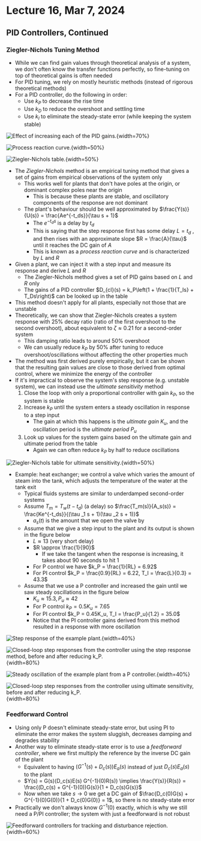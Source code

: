 # Lecture 16, Mar 7, 2024

## PID Controllers, Continued

### Ziegler-Nichols Tuning Method

* While we can find gain values through theoretical analysis of a system, we don't often know the transfer functions perfectly, so fine-tuning on top of theoretical gains is often needed
* For PID tuning, we rely on mostly heuristic methods (instead of rigorous theoretical methods)
* For a PID controller, do the following in order:
	* Use $k_P$ to decrease the rise time
	* Use $k_D$ to reduce the overshoot and settling time
	* Use $k_I$ to eliminate the steady-state error (while keeping the system stable)

![Effect of increasing each of the PID gains.](./imgs/lec16_1.png){width=70%}

![Process reaction curve.](./imgs/lec16_2.png){width=50%}

![Ziegler-Nichols table.](./imgs/lec16_3.png){width=50%}

* The *Ziegler-Nichols* method is an empirical tuning method that gives a set of gains from empirical observations of the system only
	* This works well for plants that don't have poles at the origin, or dominant complex poles near the origin
		* This is because these plants are stable, and oscillatory components of the response are not dominant
	* The plant's behaviour should be well approximated by $\frac{Y(s)}{U(s)} = \frac{Ae^{-t_ds}}{\tau s + 1}$
		* The $e^{-t_ds}$ is a delay by $t_d$
		* This is saying that the step response first has some delay $L = t_d$ , and then rises with an approximate slope $R = \frac{A}{\tau}$ until it reaches the DC gain of $A$
		* This is known as a *process reaction curve* and is characterized by $L$ and $R$
* Given a plant, we can inject it with a step input and measure its response and derive $L$ and $R$
	* The Ziegler-Nichols method gives a set of PID gains based on $L$ and $R$ only
	* The gains of a PID controller $D_{cl}(s) = k_P\left(1 + \frac{1}{T_Is} + T_Ds\right)$ can be looked up in the table
* This method doesn't apply for all plants, especially not those that are unstable
* Theoretically, we can show that Ziegler-Nichols creates a system response with 25% decay ratio (ratio of the first overshoot to the second overshoot), about equivalent to $\zeta \approx 0.21$ for a second-order system
	* This damping ratio leads to around 50% overshoot
	* We can usually reduce $k_P$ by 50% after tuning to reduce overshoot/oscillations without affecting the other properties much
* The method was first derived purely empirically, but it can be shown that the resulting gain values are close to those derived from optimal control, where we minimize the energy of the controller
* If it's impractical to observe the system's step response (e.g. unstable system), we can instead use the *ultimate sensitivity* method
	1. Close the loop with only a proportional controller with gain $k_P$, so the system is stable
	2. Increase $k_P$ until the system enters a steady oscillation in response to a step input
		* The gain at which this happens is the *ultimate gain* $K_u$, and the oscillation period is the *ultimate period* $P_u$
	3. Look up values for the system gains based on the ultimate gain and ultimate period from the table
		* Again we can often reduce $k_P$ by half to reduce oscillations

![Ziegler-Nichols table for ultimate sensitivity.](./imgs/lec16_4.png){width=50%}

* Example: heat exchanger; we control a valve which varies the amount of steam into the tank, which adjusts the temperature of the water at the tank exit
	* Typical fluids systems are similar to underdamped second-order systems
	* Assume $T_m = T_w(t - t_d)$ (a delay) so $\frac{T_m(s)}{A_s(s)} = \frac{Ke^{-t_ds}}{(\tau _1 s + 1)(\tau _2 s + 1)}$
		* $a_s(t)$ is the amount that we open the valve by
	* Assume that we give a step input to the plant and its output is shown in the figure below
		* $L \approx 13$ (very short delay)
		* $R \approx \frac{1}{90}$
			* If we take the tangent when the response is increasing, it takes about 90 seconds to hit 1
		* For P control we have $k_P = \frac{1}{RL} = 6.92$
		* For PI control $k_P = \frac{0.9}{RL} = 6.22, T_I = \frac{L}{0.3} = 43.3$
	* Assume that we use a P controller and increased the gain until we saw steady oscillations in the figure below
		* $K_u \approx 15.3, P_u \approx 42$
		* For P control $k_P = 0.5K_u = 7.65$
		* For PI control $k_P = 0.45K_u, T_I = \frac{P_u}{1.2} = 35.0$
		* Notice that the PI controller gains derived from this method resulted in a response with more oscillation

![Step response of the example plant.](./imgs/lec16_5.png){width=40%}

![Closed-loop step responses from the controller using the step response method, before and after reducing $k_P$.](./imgs/lec16_6.png){width=80%}

![Steady oscillation of the example plant from a P controller.](./imgs/lec16_7.png){width=40%}

![Closed-loop step responses from the controller using ultimate sensitivity, before and after reducing $k_P$.](./imgs/lec16_8.png){width=80%}

### Feedforward Control

* Using only P doesn't eliminate steady-state error, but using PI to eliminate the error makes the system sluggish, decreases damping and degrades stability
* Another way to eliminate steady-state error is to use a *feedforward controller*, where we first multiply the reference by the inverse DC gain of the plant
	* Equivalent to having $(G^{-1}(s) + D_c(s))E_a(s)$ instead of just $D_c(s)E_a(s)$ to the plant
	* $Y(s) = G(s)(D_c(s)E(s) G^{-1}(0)R(s)) \implies \frac{Y(s)}{R(s)} = \frac{(D_c(s) + G^{-1}(0))G(s)}{1 + D_c(s)G(s)}$
	* Now when we take $s \to 0$ we get a DC gain of $\frac{D_c(0)G(s) + G^{-1}(0)G(0)}{1 + D_c(0)G(0)} = 1$, so there is no steady-state error
* Practically we don't always know $G^{-1}(0)$ exactly, which is why we still need a P/PI controller; the system with just a feedforward is not robust

![Feedforward controllers for tracking and disturbance rejection.](./imgs/lec16_9.png){width=60%}

